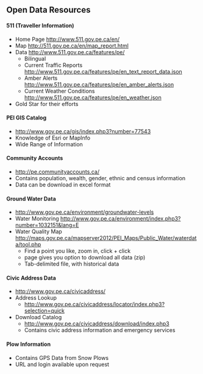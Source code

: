 ## Open Data Resources

#### 511 (Traveller Information)
* Home Page http://www.511.gov.pe.ca/en/
* Map http://511.gov.pe.ca/en/map_report.html
* Data http://www.511.gov.pe.ca/features/pe/
    * Bilingual
    * Current Traffic Reports http://www.511.gov.pe.ca/features/pe/en_text_report_data.json
    * Amber Alerts http://www.511.gov.pe.ca/features/pe/en_amber_alerts.json
    * Current Weather Conditions http://www.511.gov.pe.ca/features/pe/en_weather.json
* Gold Star for their efforts

#### PEI GIS Catalog
* http://www.gov.pe.ca/gis/index.php3?number=77543
* Knowledge of Esri or MapInfo
* Wide Range of Information

#### Community Accounts
* http://pe.communityaccounts.ca/
* Contains population, wealth, gender, ethnic and census information
* Data can be download in excel format

#### Ground Water Data
* http://www.gov.pe.ca/environment/groundwater-levels
* Water Monitoring http://www.gov.pe.ca/environment/index.php3?number=1032151&lang=E
* Water Quality Map http://maps.gov.pe.ca/mapserver2012/PEI_Maps/Public_Water/waterdata/tool.php
    * Find a point you like, zoom in, click + click
    * page gives you option to download all data (zip)
    * Tab-delimited file, with historical data
 
#### Civic Address Data
* http://www.gov.pe.ca/civicaddress/
* Address Lookup
    * http://www.gov.pe.ca/civicaddress/locator/index.php3?selection=quick
* Download Catalog
    * http://www.gov.pe.ca/civicaddress/download/index.php3
    * Contains civic address information and emergency services

#### Plow Information
* Contains GPS Data from Snow Plows
* URL and login available upon request
